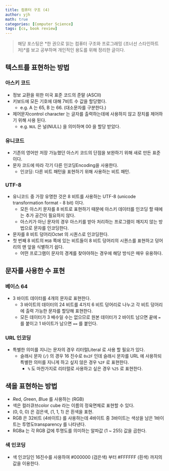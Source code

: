 ```yaml
---
title: 컴퓨터 구조 (4)
author: yjh
math: true
categories: [Computer Science]
tags: [cs, book review]
---
```


> 해당 포스팅은 *한 권으로 읽는 컴퓨터 구조와 프로그래밍 (조너선 스타인하트 저)*를 보고 공부하며 개인적인 용도를 위해 정리한 글이다.

## 텍스트를 표현하는 방법

### 아스키 코드

- 정보 교환을 위한 미국 표준 코드의 준말 (ASCII)
- 키보드에 모든 기호에 대해 7비트 수 값을 할당했다.
  - e.g. A 는 65, B 는 66. (대소문자를 구분한다.)
- 제어문자control character 는 글자를 출력하는데에 사용하지 않고 장치를 제어하기 위해 사용 된다.
  - e.g. `NUL` 은 널(NULL) 을 의미하며 00 을 할당 받았다.

### 유니코드

- 기존의 영어만 저장 가능했던 아스키 코드의 단점을 보완하기 위해 새로 만든 표준이다.
- 문자 코드에 따라 각기 다른 인코딩Encoding을 사용한다.
  - 인코딩: 다른 비트 패턴을 표현하기 위해 사용하는 비트 패턴.

### UTF-8

- 유니코드 중 가장 유명한 것은 8 비트를 사용하는 UTF-8 (unicode transformation format - 8 bit) 이다.
  - 모든 아스키 문자를 8 비트로 표현하기 때문에 아스키 데이터를 인코딩 할 때에는 추가 공간이 필요하지 않다.
  - 아스키가 아닌 문자의 경우 아스키를 받아 처리하는 프로그램이 깨지지 않는 방법으로 문자를 인코딩한다.
- 문자를 8 비트 덩어리Octet 의 시퀀스로 인코딩한다.
- 첫 번째 8 비트의 `MSB` 쪽에 있는 비트들이 8 비트 덩어리의 시퀀스를 표현하고 덩어리의 맨 앞을 식별하기 쉽다.
  - 어떤 프로그램이 문자의 경계를 찾아야하는 경우에 해당 방식은 매우 유용하다.

## 문자를 사용한 수 표현

### 베이스 64

- 3 바이트 데이터를 4개의 문자로 표현한다.
  - 3 바이트의 데이터의 24 비트를 4가지 6 비트 덩어리로 나누고 각 비트 덩어리에 출력 가능한 문자를 할당해 표현한다.
  - 모든 데이터가 3 배수일 수는 없으므로 원본 데이터가 2 바이트 남으면 끝에 `=`를 붙이고 1 바이트가 남으면 `==` 를 붙인다.

### URL 인코딩

- 특별한 의미를 지니는 문자의 경우 리터럴Literal 로 사용 할 필요가 있다.
  - 슬래시 문자 (`/`) 의 경우 16 진수로 `0x2F` 인데 슬래시 문자를 URL 에 사용하되 특별한 의미를 지니게 하고 싶지 않은 경우 `%2F` 로 표현한다.
    - `%` 도 마찬가지로 리터럴로 사용하고 싶은 경우 `%25` 로 표현한다.

## 색을 표현하는 방법

- *R*ed, *G*reen, *B*lue 를 사용하는 (RGB)
- 색은 컬러큐브color cube 라는 이름의 정육면체로 표현할 수 있다.
- (0, 0, 0) 은 검은색, (1, 1, 1) 은 흰색을 표현.
- RGB 은 32비트 (4바이트) 를 사용하는데 4바이트 중 3바이트는 색상을 남은 1바이트는 투명도transparency 를 나타낸다.
- RGBa 는 각 RGB 값에 투명도를 의미하는 알파값 (1 ~ 255) 값을 곱한다.

### 색 인코딩

- 색 인코딩인 16진수를 사용하여 #000000 (검은색) 부터 #FFFFFF (흰색) 까지의 값을 이용한다.

